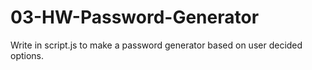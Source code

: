 # 03-HW-Password-Generator

Write in script.js to make a password generator based on user decided options.